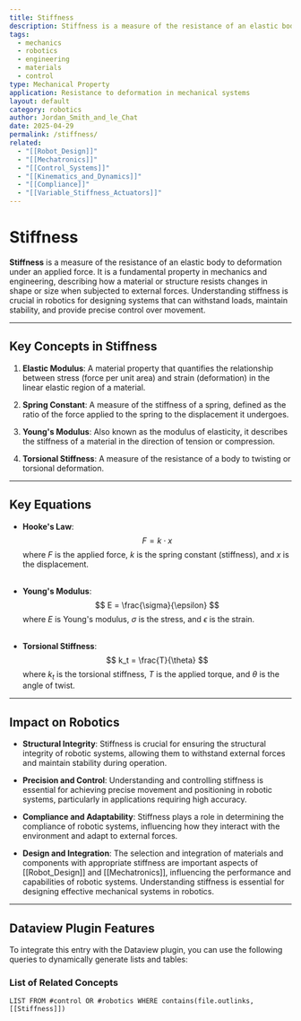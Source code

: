 ```yaml
---
title: Stiffness
description: Stiffness is a measure of the resistance of an elastic body to deformation under an applied force.
tags:
  - mechanics
  - robotics
  - engineering
  - materials
  - control
type: Mechanical Property
application: Resistance to deformation in mechanical systems
layout: default
category: robotics
author: Jordan_Smith_and_le_Chat
date: 2025-04-29
permalink: /stiffness/
related:
  - "[[Robot_Design]]"
  - "[[Mechatronics]]"
  - "[[Control_Systems]]"
  - "[[Kinematics_and_Dynamics]]"
  - "[[Compliance]]"
  - "[[Variable_Stiffness_Actuators]]"
---
```


# Stiffness

**Stiffness** is a measure of the resistance of an elastic body to deformation under an applied force. It is a fundamental property in mechanics and engineering, describing how a material or structure resists changes in shape or size when subjected to external forces. Understanding stiffness is crucial in robotics for designing systems that can withstand loads, maintain stability, and provide precise control over movement.

---

## Key Concepts in Stiffness

1. **Elastic Modulus**: A material property that quantifies the relationship between stress (force per unit area) and strain (deformation) in the linear elastic region of a material.

2. **Spring Constant**: A measure of the stiffness of a spring, defined as the ratio of the force applied to the spring to the displacement it undergoes.

3. **Young's Modulus**: Also known as the modulus of elasticity, it describes the stiffness of a material in the direction of tension or compression.

4. **Torsional Stiffness**: A measure of the resistance of a body to twisting or torsional deformation.

---

## Key Equations

- **Hooke's Law**:
  $$
  F = k \cdot x
  $$
  where $F$ is the applied force, $k$ is the spring constant (stiffness), and $x$ is the displacement.
  <br></br>

- **Young's Modulus**:
  $$
  E = \frac{\sigma}{\epsilon}
  $$
  where $E$ is Young's modulus, $\sigma$ is the stress, and $\epsilon$ is the strain.
  <br></br>

- **Torsional Stiffness**:
  $$
  k_t = \frac{T}{\theta}
  $$
  where $k_t$ is the torsional stiffness, $T$ is the applied torque, and $\theta$ is the angle of twist.

---

## Impact on Robotics

- **Structural Integrity**: Stiffness is crucial for ensuring the structural integrity of robotic systems, allowing them to withstand external forces and maintain stability during operation.

- **Precision and Control**: Understanding and controlling stiffness is essential for achieving precise movement and positioning in robotic systems, particularly in applications requiring high accuracy.

- **Compliance and Adaptability**: Stiffness plays a role in determining the compliance of robotic systems, influencing how they interact with the environment and adapt to external forces.

- **Design and Integration**: The selection and integration of materials and components with appropriate stiffness are important aspects of [[Robot_Design]] and [[Mechatronics]], influencing the performance and capabilities of robotic systems. Understanding stiffness is essential for designing effective mechanical systems in robotics.

---

## Dataview Plugin Features

To integrate this entry with the Dataview plugin, you can use the following queries to dynamically generate lists and tables:

### List of Related Concepts
```dataview
LIST FROM #control OR #robotics WHERE contains(file.outlinks, [[Stiffness]])

